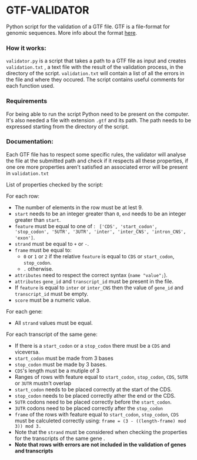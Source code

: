 
# GTF-VALIDATOR
Python script for the validation of a GTF file.
GTF is a file-format for genomic sequences. More info about the format [here](https://mblab.wustl.edu/GTF22.html#intro).
### How it works:
 ```validator.py``` is a script that takes a path to a GTF file as input and creates ```validation.txt``` , a text file with the result of the validation process, in the directory of the script. ```validation.txt``` will contain a list of all the errors in the file and where they occured. The script contains useful comments for each function used. 

### Requirements 
For being able to run the script Python need to be present on the computer. It's also needed a file with extension ```.gtf``` and its path. The path needs to be expressed starting from the directory of the script.

### Documentation:
Each GTF file has to respect some specific rules, the validator will analyse the file at the submitted path and check if it respects all these properties, if one ore more properties aren't satisfied an associated error will be present in ``validation.txt``

List of properties checked by the script:

 For each row:
 - The number of elements in the row must be at lest 9.
 - ```start``` needs to be an integer greater than ```0```, ```end``` needs to be an integer greater than ```start```.
- ```feature``` must be equal to one of : ``` ['CDS', 'start_codon', 'stop_codon', '5UTR', '3UTR', 'inter', 'inter_CNS', 'intron_CNS', 'exon']```.
- ```strand``` must be equal to ```+``` or ```-```.
- ```frame``` must be equal to:
  - ```0``` or ```1``` or ```2``` if the relative ```feature``` is equal to ```CDS``` or ```start_codon```, ```stop_codon```.
  - ```.``` otherwise.
- ```attributes``` need to respect the correct syntax (```name "value";```).
- ```attributes``` ```gene_id``` and ```transcript_id``` must be present in the file.
- If ```feature``` is equal to ```inter``` or ```inter_CNS``` then the value of ```gene_id``` and ```transcript_id``` must be empty.
- ```score``` must be a numeric value.

For each gene:
- All ```strand``` values must be equal.

For each transcript of the same gene:
- If there is a ```start_codon``` or  a ```stop_codon``` there must be a ```CDS``` and viceversa.
- ```start_codon``` must be made from 3 bases
- ```stop_codon``` must be made by 3 bases.
- ```CDS```'s length must be a mutiple of 3
- Ranges of rows with feature equal to ```start_codon```, ```stop_codon```, ```CDS```, ```5UTR``` or ```3UTR``` mustn't overlap
- ```start_codon``` needs to be placed correctly at the start of the CDS.
- ```stop_codon``` needs to be placed correctly ather the end or the CDS.
- ```5UTR``` codons need to be placed correctly before the ```start_codon```.
- ```3UTR``` codons need to be placed correctly after the ```stop_codon```
- ```frame``` of the rows with feature equal to ```start_codon```, ```stop_codon```, ```CDS``` must be calculeted correctly using:  ```frame = (3 - ((length-frame) mod 3)) mod 3.```
- Note that the ```strand``` must be considered  when checking the properties for the transcripts of the same gene .
- **Note that rows with errors are not included in the validation of genes and transcripts** 